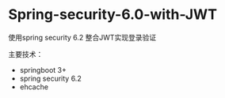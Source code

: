# Spring-security-6.0-with-JWT

使用spring security 6.2 整合JWT实现登录验证

主要技术：

+ springboot 3+
+ spring security 6.2
+ ehcache
